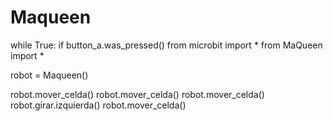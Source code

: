 # Maqueen
while True:
if button_a.was_pressed()
from microbit import *
from MaQueen import *

robot = Maqueen()

robot.mover_celda()
robot.mover_celda()
robot.mover_celda()
robot.girar.izquierda()
robot.mover_celda()
